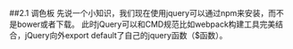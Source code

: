 ##2.1 调色板
先说一个小知识，我们现在使用jquery可以通过npm来安装，而不是bower或者下载。
此时jQuery可以和CMD规范比如webpack构建工具完美结合，jQuery向外export default了自己的jquery函数（$函数）。
